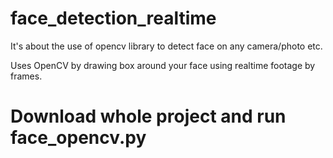 # face_detection_realtime
It's about the use of opencv library to detect face on any camera/photo etc.

Uses OpenCV by drawing box around your face using realtime footage by frames.


# Download whole project and run face_opencv.py
